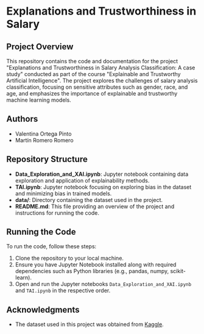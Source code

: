 # Explanations and Trustworthiness in Salary

## Project Overview
This repository contains the code and documentation for the project "Explanations and Trustworthiness in Salary Analysis Classification: A case study" conducted as part of the course "Explainable and Trustworthy Artificial Intelligence". The project explores the challenges of salary analysis classification, focusing on sensitive attributes such as gender, race, and age, and emphasizes the importance of explainable and trustworthy machine learning models.

## Authors
- Valentina Ortega Pinto
- Martín Romero Romero

## Repository Structure
- **Data_Exploration_and_XAI.ipynb**: Jupyter notebook containing data exploration and application of explainability methods.
- **TAI.ipynb**: Jupyter notebook focusing on exploring bias in the dataset and minimizing bias in trained models.
- **data/**: Directory containing the dataset used in the project.
- **README.md**: This file providing an overview of the project and instructions for running the code.

## Running the Code
To run the code, follow these steps:
1. Clone the repository to your local machine.
2. Ensure you have Jupyter Notebook installed along with required dependencies such as Python libraries (e.g., pandas, numpy, scikit-learn).
3. Open and run the Jupyter notebooks `Data_Exploration_and_XAI.ipynb` and `TAI.ipynb` in the respective order.


## Acknowledgments
- The dataset used in this project was obtained from [Kaggle](https://www.kaggle.com/datasets/ayessa/salary-prediction-classification).

